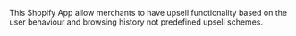 This Shopify App allow merchants to have upsell functionality based on the user behaviour and browsing history not predefined upsell schemes.